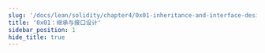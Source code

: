 ```yaml
---
slug: '/docs/lean/solidity/chapter4/0x01-inheritance-and-interface-design'
title: '0x01：继承与接口设计'
sidebar_position: 1
hide_title: true
---
```

